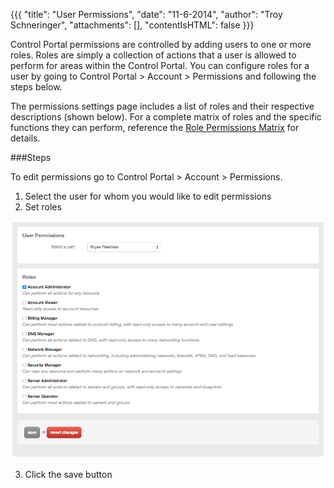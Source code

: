 {{{
  "title": "User Permissions",
  "date": "11-6-2014",
  "author": "Troy Schneringer",
  "attachments": [],
  "contentIsHTML": false
}}}

Control Portal permissions are controlled by adding users to one or more roles. Roles are simply a collection of actions that a user is allowed to perform for areas within the Control Portal. You can configure roles for a user by going to Control Portal &gt; Account &gt; Permissions and following the steps below.

The permissions settings page includes a list of roles and their respective descriptions (shown below). For a complete matrix of roles and the specific functions they can perform, reference the [Role Permissions Matrix](role-permissions-matrix.md) for details.

###Steps

To edit permissions go to Control Portal &gt; Account &gt; Permissions.

1. Select the user for whom you would like to edit permissions
2. Set roles

  ![User Permissions](../images/user-permissions.png)

3. Click the save button
